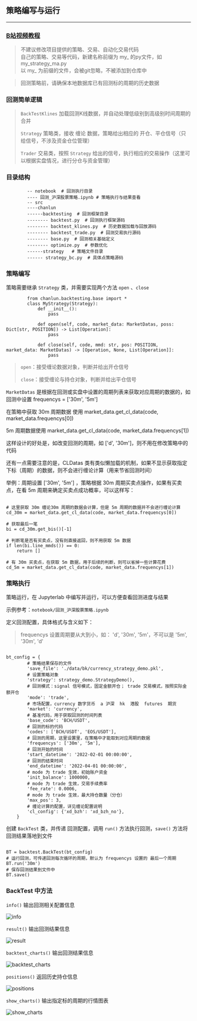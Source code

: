 ## 策略编写与运行

---

### [B站视频教程](https://space.bilibili.com/384267873)


> 不建议修改项目提供的策略、交易、自动化交易代码    
> 自己的策略、交易等代码，新建名称前缀为 my_ 的py文件，如 my_strategy_ma.py    
> 以 my_ 为前缀的文件，会被git忽略，不被添加到仓库中

> 回测策略前，请确保本地数据库已有回测标的周期的历史数据

### 回测简单逻辑

> `BackTestKlines` 加载回测K线数据，并自动处理低级别到高级别时间周期的合并
>
> `Strategy` 策略类，接收 缠论 数据，策略给出相应的 开仓、平仓信号（只给信号，不涉及资金仓位管理）
>
> `Trader` 交易类，按照 `Strategy` 给出的信号，执行相应的交易操作（这里可以根据实盘情况，进行分仓与资金管理）

### 目录结构

            -- notebook  # 回测执行目录
            ---- 回测_沪深股票策略.ipynb # 策略执行与结果查看
            -- src
            ----chanlun
            ------backtesting  # 回测框架目录
            -------- backtest.py  # 回测执行框架源码
            -------- backtest_klines.py  # 历史数据加载与回放源码
            -------- backtest_trade.py  # 回测交易执行源码
            -------- base.py  # 回测相关基础定义
            -------- optimize.py  # 参数优化
            ------strategy   # 策略文件目录
            ------ strategy_bc.py  # 具体点策略源码

### 策略编写

策略需要继承 `Strategy` 类，并需要实现两个方法 `open` 、`close`

            from chanlun.backtesting.base import *
            class MyStrategy(Strategy):    
                def __init__():
                    pass
                
                def open(self, code, market_data: MarketDatas, poss: Dict[str, POSITION]) -> List[Operation]:
                    pass

                def close(self, code, mmd: str, pos: POSITION, market_data: MarketDatas) -> [Operation, None, List[Operation]]:
                    pass

> `open`：接受缠论数据对象，判断并给出开仓信号
>
> `close`：接受缠论与持仓对象，判断并给出平仓信号

`MarketDatas` 是根据在回测或实盘中设置的周期列表来获取对应周期的数据的，如 回测中设置 frequencys = ['30m', '5m']

在策略中获取 30m 周期数据 使用 market_data.get_cl_data(code, market_data.frequencys[0])

5m 周期数据使用 market_data.get_cl_data(code, market_data.frequencys[1])

这样设计的好处是，如改变回测的周期，如 ['d', '30m']，则不用在修改策略中的代码

还有一点需要注意的是，CLDatas 类有类似懒加载的机制，如果不显示获取指定下标（周期）的数据，则不会进行缠论计算（用来节省回测时间）

举例：周期设置 ['30m', '5m'] ，策略根据 30m 周期买卖点操作，如果有买卖点，在看 5m 周期来确定买卖点成功概率，可以这样写：


```

# 这里获取 30m 缠论30m 周期的数据会计算，但是 5m 周期的数据并不会进行缠论计算
cd_30m = market_data.get_cl_data(code, market_data.frequencys[0])  

# 获取最后一笔
bi = cd_30m.get_bis()[-1]  

# 判断笔是否有买卖点，没有则直接返回，则不用获取 5m 数据
if len(bi.line_mmds()) == 0:  
    return []

# 有 30m 买卖点，在获取 5m 数据，用于后续的判断，则可以省掉一些计算花费
cd_5m = market_data.get_cl_data(code, market_data.frequencys[1])  

```

### 策略执行

策略运行，在 Jupyterlab 中编写并运行，可以方便查看回测进度与结果

示例参考：`notebook/回测_沪深股票策略.ipynb`

定义回测配置，具体格式与含义如下：

> frequencys 设置周期要从大到小，如： 'd', '30m', '5m'，不可以是  '5m', '30m', 'd'

```

bt_config = {
        # 策略结果保存的文件
        'save_file': './data/bk/currency_strategy_demo.pkl',
        # 设置策略对象
        'strategy': strategy_demo.StrategyDemo(),
        # 回测模式：signal 信号模式，固定金额开仓； trade 交易模式，按照实际金额开仓
        'mode': 'trade',
        # 市场配置，currency 数字货币  a 沪深  hk  港股  futures  期货
        'market': 'currency',
        # 基准代码，用于获取回测的时间列表
        'base_code': 'BCH/USDT',
        # 回测的标的代码
        'codes': ['BCH/USDT', 'EOS/USDT'],
        # 回测的周期，这里设置里，在策略中才能取到对应周期的数据
        'frequencys': ['30m', '5m'],
        # 回测开始的时间
        'start_datetime': '2022-02-01 00:00:00',
        # 回测的结束时间
        'end_datetime': '2022-04-01 00:00:00',
        # mode 为 trade 生效，初始账户资金
        'init_balance': 1000000,
        # mode 为 trade 生效，交易手续费率
        'fee_rate': 0.0006,
        # mode 为 trade 生效，最大持仓数量（分仓）
        'max_pos': 3,
        # 缠论计算的配置，详见缠论配置说明
        'cl_config': {'xd_bzh': 'xd_bzh_no'},
    }

```

创建 `BackTest` 类，并传递 回测配置，调用 `run()` 方法执行回测，`save()` 方法将回测结果落地到文件

```

BT = backtest.BackTest(bt_config)
# 运行回测，可传递回测每次循环的周期，默认为 frequencys 设置的 最后一个周期
BT.run('30m')
# 保存回测结果到文件中
BT.save()
```

### BackTest 中方法

`info()` 输出回测相关配置信息

![info](img/docs_bt_info.png)

`result()` 输出回测结果信息

![result](img/docs_bt_result.png)

`backtest_charts()` 输出回测结果信息

![backtest_charts](img/docs_bt_backtest_charts.png)

`positions()` 返回历史持仓信息

![positions](img/docs_bt_positions.png)

`show_charts()` 输出指定标的周期的行情图表

![show_charts](img/docs_bt_show_charts.png)


